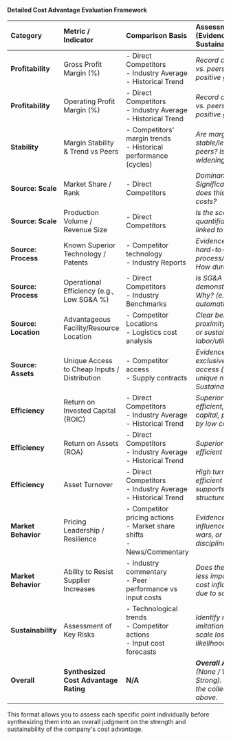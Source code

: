 
**Detailed Cost Advantage Evaluation Framework**

| Category        | Metric / Indicator                            | Comparison Basis                                     | Assessment / Notes (Evidence? Strength? Sustainability?)                                 |
| :-------------- | :-------------------------------------------- | :--------------------------------------------------- | :--------------------------------------------------------------------------------------- |
| **Profitability** | Gross Profit Margin (%)                       | - Direct Competitors <br> - Industry Average <br> - Historical Trend | *Record company's margin vs. peers. Consistent positive gap? Size?* |
| **Profitability** | Operating Profit Margin (%)                   | - Direct Competitors <br> - Industry Average <br> - Historical Trend | *Record company's margin vs. peers. Consistent positive gap? Size?* |
| **Stability** | Margin Stability & Trend vs Peers             | - Competitors' margin trends <br> - Historical performance (cycles) | *Are margins more stable/less volatile than peers? Is the advantage widening/stable/shrinking?* |
| **Source: Scale**| Market Share / Rank                           | - Direct Competitors                                   | *Dominant/leading share? Significantly larger? How does this enable lower costs?* |
| **Source: Scale**| Production Volume / Revenue Size              | - Direct Competitors                                   | *Is the scale difference quantifiable and clearly linked to cost efficiencies?* |
| **Source: Process**| Known Superior Technology / Patents           | - Competitor technology <br> - Industry Reports       | *Evidence of proprietary, hard-to-replicate process/tech advantage? How durable?* |
| **Source: Process**| Operational Efficiency (e.g., Low SG&A %)   | - Direct Competitors <br> - Industry Benchmarks        | *Is SG&A or other OpEx % demonstrably lower? Why? (e.g., Lean ops, automation)* |
| **Source: Location**| Advantageous Facility/Resource Location     | - Competitor Locations <br> - Logistics cost analysis  | *Clear benefit from proximity (inputs/markets) or sustainable lower labor/utility costs?* |
| **Source: Assets**| Unique Access to Cheap Inputs / Distribution| - Competitor access <br> - Supply contracts           | *Evidence of exclusive/preferential access (e.g., owned mine, unique network)? Sustainable?* |
| **Efficiency** | Return on Invested Capital (ROIC)             | - Direct Competitors <br> - Industry Average <br> - Historical Trend | *Superior ROIC suggesting efficient, profitable use of capital, potentially fueled by low costs?* |
| **Efficiency** | Return on Assets (ROA)                        | - Direct Competitors <br> - Industry Average <br> - Historical Trend | *Superior ROA suggesting efficient use of assets?* |
| **Efficiency** | Asset Turnover                                | - Direct Competitors <br> - Industry Average <br> - Historical Trend | *High turnover suggesting efficient asset use that supports a low-cost structure?* |
| **Market Behavior**| Pricing Leadership / Resilience             | - Competitor pricing actions <br> - Market share shifts <br> - News/Commentary | *Evidence of ability to influence prices, win price wars, or maintain discipline?* |
| **Market Behavior**| Ability to Resist Supplier Increases        | - Industry commentary <br> - Peer performance vs input costs | *Does the company seem less impacted by input cost inflation than peers due to scale/contracts?* |
| **Sustainability**| Assessment of Key Risks                       | - Technological trends <br> - Competitor actions <br> - Input cost forecasts | *Identify main threats (tech, imitation, input costs, scale loss). Assess likelihood & impact.* |
| **Overall** | **Synthesized Cost Advantage Rating** | **N/A** | ***Overall Assessment:** (None / Weak / Moderate / Strong). Justify based on the collective evidence above.* |

This format allows you to assess each specific point individually before synthesizing them into an overall judgment on the strength and sustainability of the company's cost advantage.